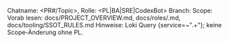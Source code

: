 Chatname: <PR#/Topic>, Rolle: <PL|BA|SRE|CodexBot>
Branch: <branch> Scope: <kurz>
Vorab lesen: docs/PROJECT_OVERVIEW.md, docs/roles/<Rolle>.md, docs/tooling/SSOT_RULES.md
Hinweise: Loki Query {service=~".+"}; keine Scope-Änderung ohne PL.
